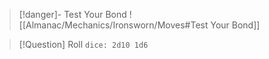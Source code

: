 > [!danger]- Test Your Bond
> ![[Almanac/Mechanics/Ironsworn/Moves#Test Your Bond]]

> [!Question] Roll
> `dice: 2d10 1d6`